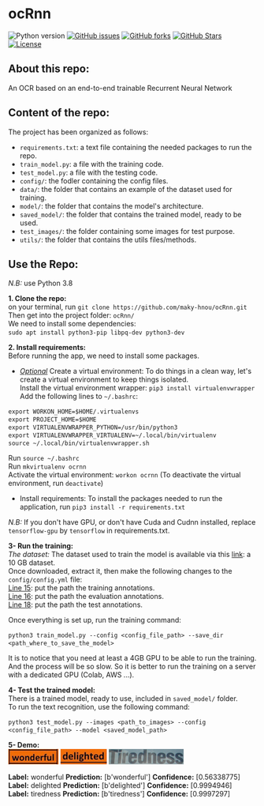 # ocRnn  

![Python version][python-version]
[![GitHub issues][issues-image]][issues-url]
[![GitHub forks][fork-image]][fork-url]
[![GitHub Stars][stars-image]][stars-url]
[![License][license-image]][license-url]

## About this repo:  
An OCR based on an end-to-end trainable Recurrent Neural Network

## Content of the repo:  
The project has been organized as follows:  
- `requirements.txt`: a text file containing the needed packages to run the repo.  
- `train_model.py`: a file with the training code.  
- `test_model.py`: a file with the testing code.  
- `config/`: the fodler containing the config files.  
- `data/`: the folder that contains an example of the dataset used for training.  
- `model/`: the folder that contains the model's architecture.  
- `saved_model/`: the folder that contains the trained model, ready to be used.  
- `test_images/`: the folder containing some images for test purpose.  
- `utils/`: the folder that contains the utils files/methods.

## Use the Repo:  
*N.B:* use Python 3.8  

**1. Clone the repo:**  
on your terminal, run `git clone https://github.com/maky-hnou/ocRnn.git`  
Then get into the project folder: `ocRnn/`  
We need to install some dependencies:  
`sudo apt install python3-pip libpq-dev python3-dev`  

**2. Install requirements:**  
Before running the app, we need to install some packages.  
- *<ins>Optional</ins>* Create a virtual environment:  To do things in a clean way, let's create a virtual environment to keep things isolated.  
Install the virtual environment wrapper: `pip3 install virtualenvwrapper`  
Add the following lines to `~/.bashrc`:  
```
export WORKON_HOME=$HOME/.virtualenvs
export PROJECT_HOME=$HOME
export VIRTUALENVWRAPPER_PYTHON=/usr/bin/python3
export VIRTUALENVWRAPPER_VIRTUALENV=~/.local/bin/virtualenv
source ~/.local/bin/virtualenvwrapper.sh
```
Run `source ~/.bashrc`  
Run `mkvirtualenv ocrnn`  
Activate the virtual environment: `workon ocrnn` (To deactivate the virtual environment, run `deactivate`)  
- Install requirements: To install the packages needed to run the application, run `pip3 install -r requirements.txt`  

*N.B:* If you don't have GPU, or don't have Cuda and Cudnn installed, replace `tensorflow-gpu` by `tensorflow` in requirements.txt.

**3- Run the training:**  
*The dataset:*  The dataset used to train the model is available via this [link](https://www.robots.ox.ac.uk/~vgg/data/text/): a 10 GB dataset.  
Once downloaded, extract it, then make the following changes to the `config/config.yml` file:  
[Line 15](https://github.com/maky-hnou/ocRnn/blob/main/config/config.yml#L15): put the path the training annotations.  
[Line 16](https://github.com/maky-hnou/ocRnn/blob/main/config/config.yml#L16): put the path the evaluation annotations.  
[Line 18](https://github.com/maky-hnou/ocRnn/blob/main/config/config.yml#L18): put the path the test annotations.

Once everything is set up, run the training command:  
```
python3 train_model.py --config <config_file_path> --save_dir <path_where_to_save_the_model>
```
It is to notice that you need at least a 4GB GPU to be able to run the training. And the process will be so slow. So it is better to run the training on a server with a dedicated GPU (Colab, AWS ...).

 **4- Test the trained model:**  
 There is a trained model, ready to use, included in `saved_model/` folder.  
 To run the text recognition, use the following command:  
 ```
 python3 test_model.py --images <path_to_images> --config <config_file_path> --model <saved_model_path>
 ```

 **5- Demo:**  
![Wonderful](test_images/4_Wonderful.png)
![Delighted](test_images/5_Delighted.png)
![Tiredness](test_images/6_Tiredness.png)

**Label:** wonderful  **Prediction:** [b'wonderful'] **Confidence:** [0.56338775]  
**Label:** delighted  **Prediction:** [b'delighted'] **Confidence:** [0.9994946]  
**Label:** tiredness  **Prediction:** [b'tiredness'] **Confidence:** [0.9997297]  

[python-version]:https://img.shields.io/badge/python-3.8-brightgreen.svg
[issues-image]:https://img.shields.io/github/issues/maky-hnou/ocRnn.svg
[issues-url]:https://github.com/maky-hnou/ocRnn/issues
[fork-image]:https://img.shields.io/github/forks/maky-hnou/ocRnn.svg
[fork-url]:https://github.com/maky-hnou/ocRnn/network/members
[stars-image]:https://img.shields.io/github/stars/maky-hnou/ocRnn.svg
[stars-url]:https://github.com/maky-hnou/ocRnn/stargazers
[license-image]:https://img.shields.io/github/license/maky-hnou/ocRnn.svg
[license-url]:https://github.com/maky-hnou/ocRnn/blob/main/LICENSE
